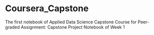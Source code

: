 # Coursera_Capstone
The first notebook of Applied Data Science Capstone Course for Peer-graded Assignment: Capstone Project Notebook of Week 1
